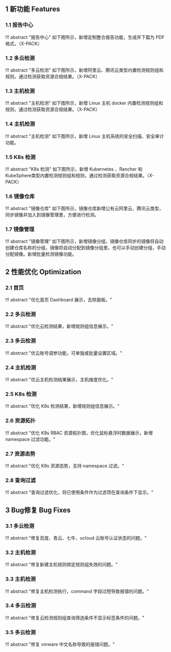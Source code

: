 ## 1 新功能 Features

### 1.1 报告中心

!!! abstract "报告中心"
    如下图所示，新增定制整合报告功能，生成并下载为 PDF 格式。（X-PACK）

### 1.2 多云检测

!!! abstract "多云检测"
    如下图所示，新增阿里云、腾讯云类型内置检测规则组和规则，通过检测获取资源合规结果。（X-PACK）

### 1.3 主机检测

!!! abstract "主机检测"
    如下图所示，新增 Linux 主机 docker 内置检测规则组和规则，通过检测获取资源合规结果。（X-PACK）

### 1.4 主机检测

!!! abstract "主机检测"
    如下图所示，新增 Linux 主机系统的安全扫描、安全审计功能。

### 1.5 K8s 检测

!!! abstract "K8s 检测"
    如下图所示，新增 Kubernetes 、Rancher 和 KubeSphere类型内置检测规则组和规则，通过检测获取资源合规结果。（X-PACK）

### 1.6 镜像仓库

!!! abstract "镜像仓库"
    如下图所示，镜像仓库新增公有云阿里云、腾讯云类型，同步镜像并加入到镜像管理里，方便进行检测。

### 1.7 镜像管理

!!! abstract "镜像管理"
    如下图所示，新增镜像分组，镜像仓库同步的镜像将自动创建仓库名称的分组，镜像将自动分配到镜像分组里。也可以手动创建分组，手动分配镜像。新增批量检测镜像功能。


## 2 性能优化 Optimization

### 2.1 首页

!!! abstract "优化首页 Dashboard 展示，去除面板。"

### 2.2 多云检测

!!! abstract "优化云检测结果，新增规则组信息展示。"

### 2.3 多云检测

!!! abstract "优云账号调参功能，可单独或批量设置区域。"

### 2.4 主机检测

!!! abstract "优云主机检测结果展示，主机维度优化。"

### 2.5 K8s 检测

!!! abstract "优化 K8s 检测结果，新增规则组信息展示。"

### 2.6 资源拓扑

!!! abstract "优化 K8s RBAC 资源拓扑图，优化鼠标悬浮时数据展示，新增 namespace 过滤功能。"

### 2.7 资源态势

!!! abstract "优化 K8s 资源态势，支持 namespace 过滤。"

### 2.8 查询过滤

!!! abstract "查询过滤优化，将已使用条件作为过滤项在查询条件下显示。"

## 3 Bug修复 Bug Fixes

### 3.1 多云检测

!!! abstract "修复百度、青云、七牛、ucloud 云账号认证状态的问题。"

### 3.2 主机检测

!!! abstract "修复新建主机规则绑定规则组失效的问题。"

### 3.3 主机检测

!!! abstract "修复主机检测执行，command 字段过短导致报错的问题。"

### 3.4 多云检测

!!! abstract "修复云检测规则组查询筛选条件不显示标签条件的问题。"

### 3.5 多云检测

!!! abstract "修复 vmware 中文名称导致的报错问题。"
